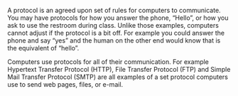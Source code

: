 













A protocol is an agreed upon set of rules for computers to communicate.  You may have protocols for how you answer the phone, “Hello”, or how you ask to use the restroom during class.  Unlike those examples, computers cannot adjust if the protocol is a bit off.  For example you could answer the phone and say “yes” and the human on the other end would know that is the equivalent of “hello”.

Computers use protocols for all of their communication.  For example Hypertext Transfer Protocol (HTTP), File Transfer Protocol (FTP) and Simple Mail Transfer Protocol (SMTP) are all examples of a set protocol computers use to send web pages, files, or e-mail.
